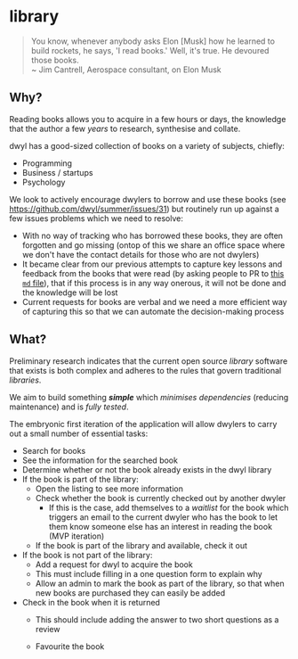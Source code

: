 # library

> You know, whenever anybody asks Elon [Musk] how he learned to build rockets, he says, 'I read books.' Well, it's true. He devoured those books.  
~ Jim Cantrell, Aerospace consultant, on Elon Musk

## Why?
Reading books allows you to acquire in a few hours or days, the knowledge that the author a few _years_ to research, synthesise and collate.

dwyl has a good-sized collection of books on a variety of subjects, chiefly:
+ Programming
+ Business / startups
+ Psychology

We look to actively encourage dwylers to borrow and use these books
(see https://github.com/dwyl/summer/issues/31) but routinely run up against a few issues problems which we need to resolve:
+ With no way of tracking who has borrowed these books, they are often forgotten and go missing (ontop of this we share an office space
where we don't have the contact details for those who are not dwylers)
+ It became clear from our previous attempts to capture key lessons and feedback
from the books that were read (by asking people to PR to
[this `md` file](https://github.com/dwyl/start-here/blob/master/books-to-read.md)),
that if this process is in any way onerous, it will not be done
and the knowledge will be lost
+ Current requests for books are verbal and we need a more efficient way of
capturing this so that we can automate the decision-making process

## What?
Preliminary research indicates that the current open source _library_ software that exists
is both complex and adheres to the rules that govern traditional _libraries_.

We aim to build something ***simple*** which _minimises dependencies_ (reducing maintenance) and is _fully tested_.

The embryonic first iteration of the application will allow dwylers to carry out a small number of essential tasks:
+ Search for books
+ See the information for the searched book
+ Determine whether or not the book already exists in the dwyl library
+ If the book is part of the library:
  + Open the listing to see more information
  + Check whether the book is currently checked out by another dwyler
    + If this is the case, add themselves to a _waitlist_ for the book which triggers
    an email to the current dwyler who has the book to let them know someone else
    has an interest in reading the book (MVP iteration)
  + If the book is part of the library and available, check it out
+ If the book is not part of the library:
  + Add a request for dwyl to acquire the book
  + This must include filling in a one question form to explain why
  + Allow an admin to mark the book as part of the library, so that when new books are purchased
  they can easily be added
+ Check in the book when it is returned
  + This should include adding the answer to two short questions as a review


  + Favourite the book

